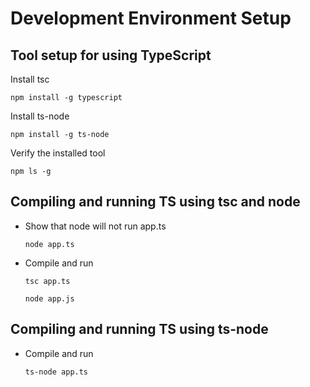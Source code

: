 # Development Environment Setup

## Tool setup for using TypeScript
    
  Install tsc 
    
  ```
  npm install -g typescript
  ```
    
  Install ts-node
  
  ```
  npm install -g ts-node
  ```

  Verify the installed tool
  ```
  npm ls -g
  ```
    
## Compiling and running TS using tsc and node

-  Show that node will not run app.ts

    ```
    node app.ts
    ```

- Compile and run 
    ```
    tsc app.ts

    node app.js
    ```

## Compiling and running TS using ts-node

- Compile and run 

    ```bash
    ts-node app.ts
    ```